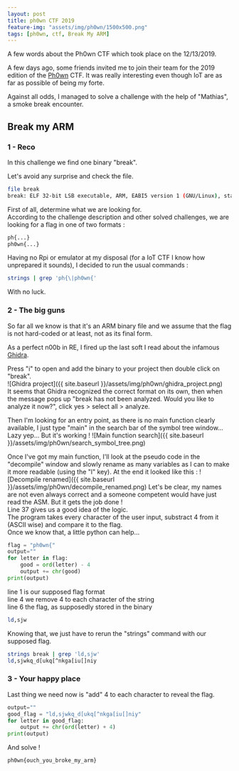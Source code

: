 ```yaml
---
layout: post
title: ph0wn CTF 2019
feature-img: "assets/img/ph0wn/1500x500.png"
tags: [ph0wn, ctf, Break My ARM]
---
```


A few words about the Ph0wn CTF which took place on the 12/13/2019.  

A few days ago, some friends invited me to join their team for the 2019
edition of the [Ph0wn](https://ph0wn.org/) CTF. It was really interesting even
 though IoT are as far as possible of being my forte.
 
Against all odds, I managed to solve a challenge with the help of "Mathias",
a smoke break encounter. 

## Break my ARM

### 1 - Reco
In this challenge we find one binary "break".

Let's avoid any surprise and check the file.
```bash
file break
break: ELF 32-bit LSB executable, ARM, EABI5 version 1 (GNU/Linux), statically linked, for GNU/Linux 3.2.0, BuildID[sha1]=4175e617ac346c7d70eeda7fb1560c80f8daf541, not stripped
```

First of all, determine what we are looking for.   
According to the challenge description and other solved challenges, we are looking for a flag
in one of two formats :

```bash
ph{...}
ph0wn{...}
```

Having no Rpi or emulator at my disposal (for a IoT CTF I know how unprepared it sounds),
I decided to run the usual commands :

```bash
strings | grep 'ph{\|ph0wn{'
```

With no luck.

### 2 - The big guns

So far all we know is that it's an ARM binary file and we assume that the flag is not hard-coded or at least, not
as its final form.

As a perfect n00b in RE, I fired up the last soft I read about the infamous [Ghidra](https://ghidra-sre.org/).

Press "i" to open and add the binary to your project then double click on "break".  
![Ghidra project]({{ site.baseurl }}/assets/img/ph0wn/ghidra_project.png)  
It seems that Ghidra recognized the correct format on its own, then when the message pops up 
"break has not been analyzed. Would you like to analyze it now?", click yes > select all > analyze.

Then I'm looking for an entry point, as there is no main function clearly available, I just type "main"
in the search bar of the symbol tree window... Lazy yep... But it's working !
![Main function search]({{ site.baseurl }}/assets/img/ph0wn/search_symbol_tree.png)

Once I've got my main function, I'll look at the pseudo code in the "decompile" window and
slowly rename as many variables as I can to make it more readable (using the "l" key).
At the end it looked like this :
![Decompile renamed]({{ site.baseurl }}/assets/img/ph0wn/decompile_renamed.png)
Let's be clear, my names are not even always correct and a someone competent would have just read the ASM.
But it gets the job done !  
Line 37 gives us a good idea of the logic.  
The program takes every character of the user input, substract 4 from it (ASCII wise) and compare it 
to the flag.  
Once we know that, a little python can help...

```python
flag = "ph0wn{"
output=""
for letter in flag:
    good = ord(letter) - 4
    output += chr(good)
print(output)
```
line 1 is our supposed flag format  
line 4 we remove 4 to each character of the string  
line 6 the flag, as supposedly stored in the binary  

```bash
ld,sjw
```

Knowing that, we just have to rerun the "strings" command with our supposed flag.

```bash
strings break | grep 'ld,sjw'
ld,sjwkq_d[ukq[^nkga[iu[]niy
```

### 3 - Your happy place

Last thing we need now is "add" 4 to each character to reveal the flag.

```python
output=""
good_flag = "ld,sjwkq_d[ukq[^nkga[iu[]niy"
for letter in good_flag:
    output += chr(ord(letter) + 4)
print(output)
```

And solve !
```bash
ph0wn{ouch_you_broke_my_arm}
```